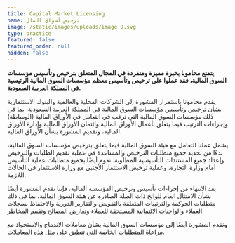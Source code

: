 ```yaml
---
title: Capital Market Licensing
name: ترخيص أسواق المال
image: /static/images/uploads/image 9.svg
type: practice
featured: false
featured_order: null
hidden: false
---
```

**يتمتع محامونا بخبرة مميزة ومتفردة في المجال المتعلق بترخيص وتأسيس مؤسسات السوق المالية، فقد عملوا على ترخيص وتأسيس معظم مؤسسات السوق المالية الرئيسية في المملكة العربية السعودية.**

يقدم محامونا باستمرار المشورة إلى الشركات المحلية والعالمية والبنوك الاستثمارية بشأن ترخيص وتأسيس مؤسسات السوق المالية في المملكة العربية السعودية، بما في ذلك مؤسسات السوق المالية التي ترغب في التعامل في الأوراق المالية (الوساطة) وإجراءات الترتيب فيما يتعلق بأعمال الأوراق المالية وائتمان الأوراق المالية وإدارة الأوراق المالية، وتقديم المشورة بشأن الأوراق المالية.

يشمل عملنا التعامل مع هيئة السوق المالية فيما يتعلق بترخيص مؤسسات السوق المالية، بدءًا من تحديد جميع متطلبات الترخيص والمساعدة في عملية تقديم الطلبات والترخيص وإعداد جميع المستندات التأسيسية المطلوبة. نقوم أيضًا بجميع متطلبات عملية التأسيس أمام وزارة التجارة، وعملية ترخيص الاستثمار الأجنبي مع وزارة الاستثمار في الحالات اللازمة.

بعد الانتهاء من إجراءات تأسيس وترخيص المؤسسة المالية، فإننا نقدم المشورة أيضًا بشأن الامتثال العام للوائح ذات الصلة الصادرة عن هيئة السوق المالية، بما في ذلك متطلبات الحوكمة والترتيبات المتعلقة بالتفويض والتقارير الدورية والاحتفاظ بسجلات العملاء والواجبات الائتمانية المستحقة للعملاء وتعارض المصالح وتقييم المخاطر.

ونقدم المشورة أيضًا إلى مؤسسات السوق المالية بشأن معاملات الاندماج والاستحواذ مع مراعاة المتطلبات الخاصة التي تنطبق على مثل هذه المعاملات.
